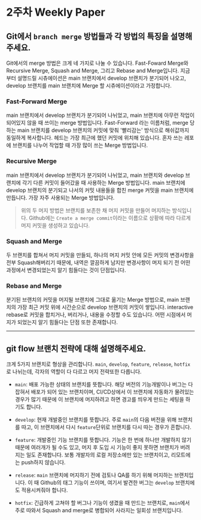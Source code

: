 # 2주차 Weekly Paper

## Git에서 `branch merge` 방법들과 각 방법의 특징을 설명해 주세요.
Git에서의 merge 방법은 크게 네 가지로 나눌 수 있습니다. Fast-Foward Merge와 Recursive Merge, Squash and Merge, 그리고 Rebase and Merge입니다. 지금부터 설명드릴 시츄에이션은 main 브랜치에서 develop 브랜치가 분기되어 나오고, develop 브랜치를 main 브랜치에 Merge 할 시츄에이션이라고 가정합니다.

### Fast-Forward Merge
main 브랜치에서 develop 브랜치가 분기되어 나뉘었고, main 브랜치에 아무런 작업이 되어있지 않을 때 쓰이는 merge 방법입니다. Fast-Forward 라는 이름처럼, merge 당하는 main 브랜치를 develop 브랜치의 커밋에 맞춰 '빨리감는' 방식으로 해쉬값까지 동일하게 복사합니다. 헤드는 가장 최근에 했던 커밋에 위치해 있습니다. 혼자 쓰는 레포에 브랜치를 나누어 작업할 때 가장 많이 쓰는 Merge 방법입니다.

### Recursive Merge
main 브랜치에서 develop 브랜치가 분기되어 나뉘었고, main 브랜치와 develop 브랜치에 각기 다른 커밋이 들어갔을 때 사용하는 Merge 방법입니다. main 브랜치에 develop 브랜치의 분기되고 나서의 커밋 내용들을 합친 merge 커밋을 main 브랜치에 만듭니다. 가장 자주 사용되는 Merge 방법입니다. 

> 위의 두 머지 방법은 브랜치를 보존한 채 머지 커밋을 만들어 머지하는 방식입니다. Github에는 `Create a merge commit`이라는 이름으로 상황에 따라 다르게 머지 커밋을 생성하고 있습니다.

### Squash and Merge
두 브랜치를 합쳐서 머지 커밋을 만들되, 하나의 머지 커밋 안에 모든 커밋의 변경사항을 전부 Squash해버리기 때문에, 내역은 깔끔하게 남지만 변경사항이 머지 되기 전 어떤 과정에서 변경되었는지 알기 힘들다는 것이 단점입니다.

### Rebase and Merge
분기된 브랜치의 커밋을 머지될 브랜치에 그대로 옮기는 Merge 방법으로, main 브랜치의 가장 최근 커밋 위에 시간순으로 develop 브랜치의 커밋이 쌓입니다. interactive rebase로 커밋을 합치거나, 버리거나, 내용을 수정할 수도 있습니다. 어떤 시점에서 머지가 되었는지 알기 힘들다는 단점 또한 존재합니다.

<hr>

## git flow 브랜치 전략에 대해 설명해주세요.

크게 5가지 브랜치로 형상을 관리합니다. `main`, `develop`, `feature`, `release`, `hotfix`로 나뉘는데, 각자의 역할이 다 다르고 머지 전략또한 다릅니다. 

- `main`: 배포 가능한 상태의 브랜치를 뜻합니다. 해당 버전의 기능개발이나 버그는 다 잡혀서 배포가 되어 있는 브랜치이며, CI/CD상에서 이 브랜치에 자동화가 물려있는 경우가 많기 때문에 이 브랜치에 머지하려고 하면 경고를 띄우게 만드는 세팅을 하기도 합니다. 

- `develop`: 현재 개발중인 브랜치를 뜻합니다. 주로 `main`의 다음 버전을 위해 브랜치를 따고, 이 브랜치에서 다시 `feature`단위로 브랜치를 다시 따는 경우가 흔합니다. 

- `feature`: 개발중인 기능 브랜치를 뜻합니다. 기능은 한 번에 하나만 개발하지 않기 때문에 여러개가 될 수도 있고, 머지 후 도입 시 기능이 좋지 못하면 브랜치가 버려지는 일도 존재합니다. 보통 개발자의 로컬 저장소에만 있는 브랜치이고, 리모트에는 push하지 않습니다.

- `release`: `main` 브랜치에 머지하기 전에 검토나 QA를 하기 위해 머지하는 브랜치입니다. 이 때 Github의 태그 기능이 쓰이며, 여기서 발견한 버그는 `develop` 브랜치에도 적용시켜줘야 합니다. 

- `hotfix`: 긴급하게 고쳐야 할 버그나 기능이 생겼을 때 만드는 브랜치로, `main`에서 주로 따와서 Squash and merge로 병합되어 사라지는 일회성 브랜치입니다.
